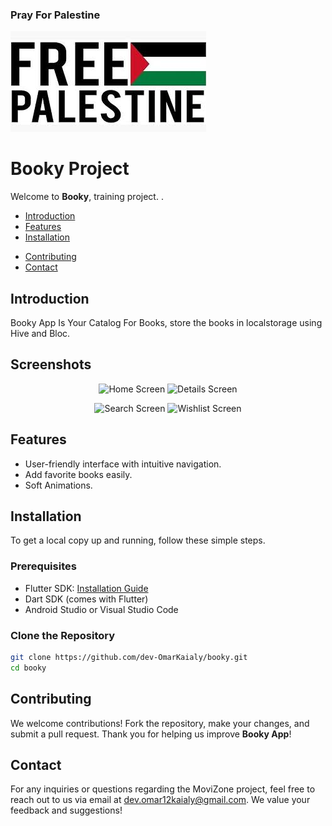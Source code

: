 
### Pray For Palestine
![Pray For Palestine](screenshots/palestine.jpg)

# Booky Project

Welcome to **Booky**, training project. .

<!-- ## Table of Contents -->

- [Introduction](#introduction) 
- [Features](#features)
- [Installation](#installation)
<!-- - [Project Structure](#project-structure) 
  - [Part 0 + Part 1: Initialization and Onboarding](https://t.me/Omar_k_flutter/196)
  - [Part 2: Home Screen and Details Screen Design](https://t.me/Omar_k_flutter/197)
  - [Part 3: Search and Wishlist Screens](https://t.me/Omar_k_flutter/198)
  - [Part 4: BLoC and API Integration - Home Screen](https://t.me/Omar_k_flutter/199)
  - [Part 5: Details Screen API Integration](https://t.me/Omar_k_flutter/201)
  - [Part 6: Advanced Search Features](https://t.me/Omar_k_flutter/202)
  - [Part 7: Wishlist Screen and Hive Integration](https://t.me/Omar_k_flutter/203)
  - [Part 8: Launcher Icon and Animations](https://t.me/Omar_k_flutter/204) -->
<!-- - [Screenshots](#screenshots) -->
- [Contributing](#contributing)
- [Contact](#contact)

## Introduction

Booky App Is Your Catalog For Books, store the books in localstorage using Hive and Bloc.
## Screenshots

<p align="center">
  <img src="screenshots/splash.jpg" alt="Home Screen" width="45%" />
  <img src="screenshots/home.jpg" alt="Details Screen" width="45%" />
</p>

<p align="center">
  <img src="screenshots/search.jpg" alt="Search Screen" width="45%" />
  <img src="screenshots/wishlist.jpg" alt="Wishlist Screen" width="45%" />
</p>

## Features

- User-friendly interface with intuitive navigation.
- Add favorite books easily.
- Soft Animations.

## Installation

To get a local copy up and running, follow these simple steps.

### Prerequisites

- Flutter SDK: [Installation Guide](https://flutter.dev/docs/get-started/install)
- Dart SDK (comes with Flutter)
- Android Studio or Visual Studio Code
<!-- - The Movie Database (TMDb) API: [TMDb API](https://www.themoviedb.org/) -->

### Clone the Repository

```bash
git clone https://github.com/dev-OmarKaialy/booky.git
cd booky
```

## Contributing

We welcome contributions! Fork the repository, make your changes, and submit a pull request. Thank you for helping us improve **Booky App**!
## Contact

For any inquiries or questions regarding the MoviZone project, feel free to reach out to us via email at [dev.omar12kaialy@gmail.com](mailto:dev.omar12kaialy@gmail.com). We value your feedback and suggestions!
